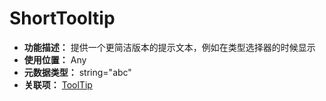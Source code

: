 ﻿# ShortTooltip

- **功能描述：** 提供一个更简洁版本的提示文本，例如在类型选择器的时候显示
- **使用位置：** Any
- **元数据类型：** string="abc"
- **关联项：** [ToolTip](#Meta_Development_ToolTip)